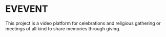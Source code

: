 # EVEVENT
This project is a video platform for celebrations and religious gathering or meetings of all kind to share memories through giving.
